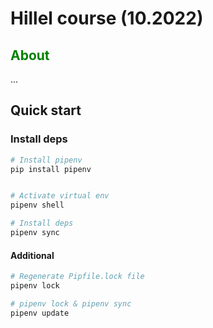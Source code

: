 # Hillel course (10.2022)

## <span style="color:green">About</span>

...


## Quick start

### Install deps

```bash
# Install pipenv
pip install pipenv


# Activate virtual env
pipenv shell

# Install deps
pipenv sync
```

#### Additional

```bash
# Regenerate Pipfile.lock file
pipenv lock

# pipenv lock & pipenv sync
pipenv update
```